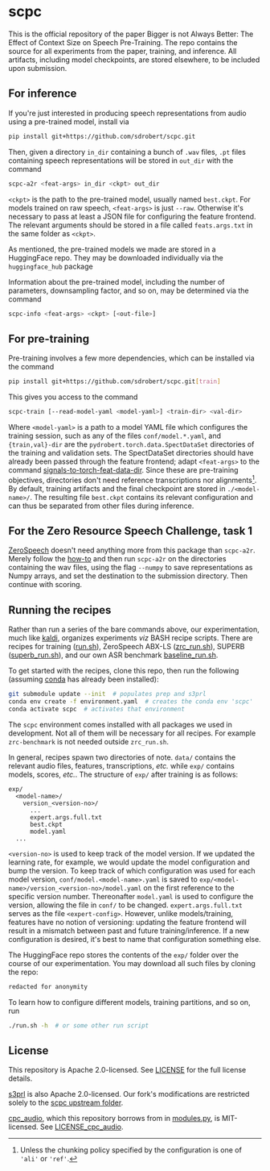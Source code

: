 # scpc

This is the official repository of the paper Bigger is not Always Better: The Effect of Context Size on Speech Pre-Training. The repo contains the source
for all experiments from the paper, training, and inference. All artifacts,
including model checkpoints, are stored elsewhere, to be included upon submission.

## For inference

If you're just interested in producing speech representations from audio using
a pre-trained model, install via

``` sh
pip install git+https://github.com/sdrobert/scpc.git
```

Then, given a directory `in_dir` containing a bunch of `.wav` files, `.pt`
files containing speech representations will be stored in `out_dir` with
the command

``` sh
scpc-a2r <feat-args> in_dir <ckpt> out_dir
```

`<ckpt>` is the path to the pre-trained model, usually named `best.ckpt`.
For models trained on raw speech, `<feat-args>` is just `--raw`. Otherwise it's
necessary to pass at least a JSON file for configuring the feature frontend.
The relevant arguments should be stored in a file called `feats.args.txt` in
the same folder as `<ckpt>`.

As mentioned, the pre-trained models we made are stored in a HuggingFace repo.
They may be downloaded individually via the `huggingface_hub` package 

Information about the pre-trained model, including the number of parameters,
downsampling factor, and so on, may be determined via the command

``` sh
scpc-info <feat-args> <ckpt> [<out-file>]
```

## For pre-training

Pre-training involves a few more dependencies, which can be installed via the
command

``` sh
pip install git+https://github.com/sdrobert/scpc.git[train]
```

This gives you access to the command

``` sh
scpc-train [--read-model-yaml <model-yaml>] <train-dir> <val-dir>
```

Where `<model-yaml>` is a path to a model YAML file which configures the
training session, such as any of the files `conf/model.*.yaml`, and
`{train,val}-dir` are the `pydrobert.torch.data.SpectDataSet` directories of
the training and validation sets. The SpectDataSet directories should have
already been passed through the feature frontend; adapt `<feat-args>` to the
command
[signals-to-torch-feat-data-dir](https://pydrobert-speech.readthedocs.io/en/latest/cli.html#signals-to-torch-feat-dir).
Since these are pre-training objectives, directories don't need reference
transcriptions nor alignments[^1]. By default, training artifacts and the final
checkpoint are stored in `./<model-name>/`. The resulting file `best.ckpt`
contains its relevant configuration and can thus be separated from other files
during inference.

## For the Zero Resource Speech Challenge, task 1

[ZeroSpeech](https://zerospeech.com/) doesn't need anything more from this
package than `scpc-a2r`. Merely follow the
[how-to](https://zerospeech.com/tasks/task_1/how_to/) and then run `scpc-a2r`
on the directories containing the wav files, using the flag `--numpy` to save
representations as Numpy arrays, and set the destination to the submission
directory. Then continue with scoring.

## Running the recipes

Rather than run a series of the bare commands above, our experimentation, much
like [kaldi](https://kaldi-asr.org/), organizes experiments _viz_ BASH recipe
scripts. There are recipes for training ([run.sh](./run.sh)), ZeroSpeech
ABX-LS ([zrc_run.sh](./scripts/zrc_run.sh)), SUPERB
([superb_run.sh](./scripts/superb_run.sh)), and our own ASR benchmark
[baseline_run.sh](./scripts/baseline_run.sh).

To get started with the recipes, clone this repo, then run the following
(assuming [conda](https://conda.org/) has already been installed):

``` sh
git submodule update --init  # populates prep and s3prl
conda env create -f environment.yaml  # creates the conda env 'scpc'
conda activate scpc  # activates that environment
```

The `scpc` environment comes installed with all packages we used in
development. Not all of them will be necessary for all recipes. For example
`zrc-benchmark` is not needed outside `zrc_run.sh`.

In general, recipes spawn two directories of note. `data/` contains the
relevant audio files, features, transcriptions, _etc._ while `exp/` contains
models, scores, _etc._. The structure of `exp/` after training is as follows:

```text
exp/
  <model-name>/
    version_<version-no>/
      ...
      expert.args.full.txt
      best.ckpt
      model.yaml
  ...
```

`<version-no>` is used to keep track of the model version. If we updated the
learning rate, for example, we would update the model configuration and bump
the version. To keep track of which configuration was used for each model
version, `conf/model.<model-name>.yaml` is saved to
`exp/<model-name>/version_<version-no>/model.yaml` on the first reference to
the specific version number. Thereonafter `model.yaml` is used to configure
the version, allowing the file in `conf/` to be changed. `expert.args.full.txt`
serves as the file `<expert-config>`. However, unlike models/training, features
have no notion of versioning: updating the feature frontend will result in a
mismatch between past and future training/inference. If a new configuration is
desired, it's best to name that configuration something else.

The HuggingFace repo stores the contents of the `exp/` folder over the course
of our experimentation. You may download all such files by cloning the repo:

``` sh
redacted for anonymity
```

To learn how to configure different models, training partitions, and so on,
run

``` sh
./run.sh -h  # or some other run script
```

## License

This repository is Apache 2.0-licensed. See [LICENSE](LICENSE) for the full
license details.

[s3prl](https://github.com/s3prl/s3prl) is also Apache 2.0-licensed. Our fork's
modifications are restricted solely to the [scpc upstream
folder](s3prl/s3prl/upstream/scpc).

[cpc_audio](https://github.com/facebookresearch/CPC_audio), which this
repository borrows from in [modules.py](src/scpc/modules.py), is MIT-licensed.
See [LICENSE_cpc_audio](LICENSE_cpc_audio).

[^1]: Unless the chunking policy specified by the configuration is one of
      `'ali'` or `'ref'`.
